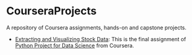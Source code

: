 # CourseraProjects
A repository of Coursera assignments, hands-on and capstone projects.
- [Extracting and Visualizing Stock Data]( https://github.com/omarabdul81/CourseraProjects/blob/main/ver2023011001_Coursera%20Projects_Final%20Assignment.ipynb): This is the final assignment of [Python Project for Data Science]( https://www.coursera.org/learn/python-project-for-data-science) from Coursera. 
